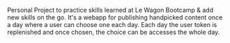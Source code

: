 Personal Project to practice skills learned at Le Wagon Bootcamp & add new skills on the go.
It's a webapp for publishing handpicked content once a day where a user can choose one each day.
Each day the user token is replenished and once chosen, the choice can be accesses the whole day.
